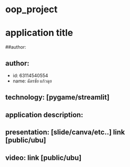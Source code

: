 # oop_project
# application title
##author: 
## author: 
  * id: 63114540554 
  * name: ฉัตรชัย  แก้วฉุย

## technology: [pygame/streamlit]
## application description:
## presentation: [slide/canva/etc..] link [public/ubu]
## video: link [public/ubu]
